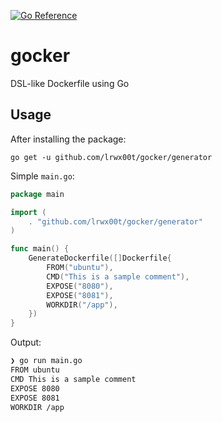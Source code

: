 [![Go Reference](https://pkg.go.dev/badge/github.com/lrwx00t/gocker.svg)](https://pkg.go.dev/github.com/lrwx00t/gocker)

# gocker
DSL-like Dockerfile using Go


## Usage

After installing the package:
```
go get -u github.com/lrwx00t/gocker/generator
```

Simple `main.go`:
```go
package main

import (
	. "github.com/lrwx00t/gocker/generator"
)

func main() {
	GenerateDockerfile([]Dockerfile{
		FROM("ubuntu"),
		CMD("This is a sample comment"),
		EXPOSE("8080"),
		EXPOSE("8081"),
		WORKDIR("/app"),
	})
}
```

Output:

```bash
❯ go run main.go
FROM ubuntu
CMD This is a sample comment
EXPOSE 8080
EXPOSE 8081
WORKDIR /app
```